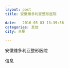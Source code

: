 ```yaml
--- 
layout: post 
title: 安徽维多利亚整形医院

date:   2016-05-03 13:39:56 
categories: 其他  
city: 合肥
  
--- 
```

   
安徽维多利亚整形医院

信息

